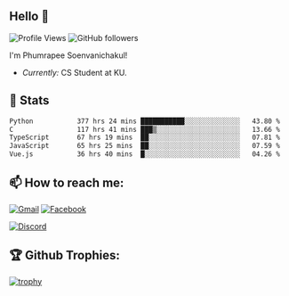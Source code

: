 
<h2>Hello 👋</h2> 

![Profile Views](https://komarev.com/ghpvc/?username=Homiez09&label=Profile%20views&color=0e75b6&style=flat)
![GitHub followers](https://img.shields.io/github/followers/HomieZ09.svg?style=social&label=Follow)


I'm Phumrapee Soenvanichakul!

- <i>Currently:</i> CS Student at KU.

<h2>👀 Stats</h2>

<!--START_SECTION:waka-->

```txt
Python           377 hrs 24 mins ███████████░░░░░░░░░░░░░░   43.80 %
C                117 hrs 41 mins ███▒░░░░░░░░░░░░░░░░░░░░░   13.66 %
TypeScript       67 hrs 19 mins  ██░░░░░░░░░░░░░░░░░░░░░░░   07.81 %
JavaScript       65 hrs 25 mins  ██░░░░░░░░░░░░░░░░░░░░░░░   07.59 %
Vue.js           36 hrs 40 mins  █░░░░░░░░░░░░░░░░░░░░░░░░   04.26 %
```

<!--END_SECTION:waka-->

<h2>📫 How to reach me:</h2>

<a href="mailto:phumrapeesoen1@gmail.com">![Gmail](https://img.shields.io/badge/Gmail-D14836?style=for-the-badge&logo=gmail&logoColor=white)</a> 
<a href="https://web.facebook.com/phumrapee.soenvanichakul.3/">![Facebook](https://img.shields.io/badge/Facebook-4267B2?style=for-the-badge&logo=facebook&logoColor=white)</a>

<a href="https://discord.gg/EWnAEUtFVm">![Discord](https://discord.c99.nl/widget/theme-1/297740667784921089.png)</a> 

<h2>🏆 Github Trophies:</h2>

[![trophy](https://github-profile-trophy.vercel.app/?username=Homiez09&theme=discord&row=1)](https://github.com/ryo-ma/github-profile-trophy)
